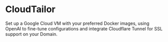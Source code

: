 # CloudTailor
Set up a Google Cloud VM with your preferred Docker images, using OpenAI to fine-tune configurations and integrate Cloudflare Tunnel for SSL support on your Domain.
